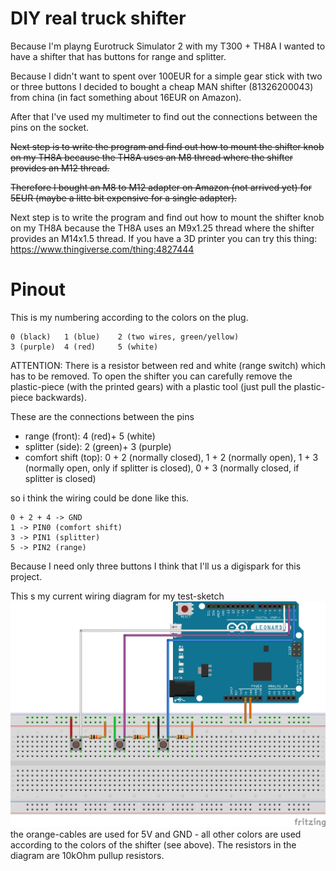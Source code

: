 # DIY real truck shifter

Because I'm playng Eurotruck Simulator 2 with my T300 + TH8A I wanted to have a shifter that has buttons for range and splitter.

Because I didn't want to spent over 100EUR for a simple gear stick with two or three buttons I decided to bought a cheap MAN shifter (81326200043) from china (in fact something about 16EUR on Amazon).

After that I've used my multimeter to find out the connections between the pins on the socket.

<del>Next step is to write the program and find out how to mount the shifter knob on my TH8A because the TH8A uses an M8 thread where the shifter provides an M12 thread.</del>

<del>Therefore I bought an M8 to M12 adapter on Amazon (not arrived yet) for 5EUR (maybe a litte bit expensive for a single adapter).</del>

Next step is to write the program and find out how to mount the shifter knob on my TH8A because the TH8A uses an M9x1.25 thread where the shifter provides an M14x1.5 thread.
If you have a 3D printer you can try this thing: https://www.thingiverse.com/thing:4827444

# Pinout

This is my numbering according to the colors on the plug.
```
0 (black)   1 (blue)    2 (two wires, green/yellow)
3 (purple)  4 (red)     5 (white)
```
ATTENTION: There is a resistor between red and white (range switch) which has to be removed.
To open the shifter you can carefully remove the plastic-piece (with the printed gears) with a plastic tool (just pull the plastic-piece backwards).

These are the connections between the pins
- range (front): 4 (red)+ 5 (white)
- splitter (side): 2 (green)+ 3 (purple)
- comfort shift (top): 0 + 2 (normally closed), 1 + 2 (normally open), 1 + 3 (normally open, only if splitter is closed), 0 + 3 (normally closed, if splitter is closed)

so i think the wiring could be done like this.
```
0 + 2 + 4 -> GND
1 -> PIN0 (comfort shift)
3 -> PIN1 (splitter)
5 -> PIN2 (range)
```

Because I need only three buttons I think that I'll us a digispark for this project.

This s my current wiring diagram for my test-sketch
![wiring diagram (leonardo)](images/wiring_diagram_leonardo.png)
the orange-cables are used for 5V and GND - all other colors are used according to the colors of the shifter (see above).
The resistors in the diagram are 10kOhm pullup resistors.
